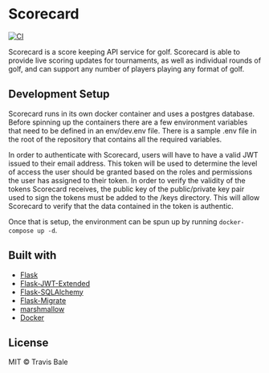 # Scorecard

[![CI](https://github.com/travisbale/heimdall/actions/workflows/deploy.yml/badge.svg)](https://github.com/travisbale/heimdall/actions/workflows/deploy.yml)

Scorecard is a score keeping API service for golf. Scorecard is able to provide live scoring updates for tournaments, as well as individual rounds of golf, and can support any number of players playing any format of golf.

## Development Setup

Scorecard runs in its own docker container and uses a postgres database. Before spinning up the containers there are a few environment variables that need to be defined in an env/dev.env file. There is a sample .env file in the root of the repository that contains all the required variables.

In order to authenticate with Scorecard, users will have to have a valid JWT issued to their email address. This token will be used to determine the level of access the user should be granted based on the roles and permissions the user has assigned to their token. In order to verify the validity of the tokens Scorecard receives, the public key of the public/private key pair used to sign the tokens must be added to the /keys directory. This will allow Scorecard to verify that the data contained in the token is authentic.

Once that is setup, the environment can be spun up by running `docker-compose up -d`.

## Built with

- [Flask](https://flask.palletsprojects.com/en/1.1.x/)
- [Flask-JWT-Extended](https://flask-jwt-extended.readthedocs.io/en/stable/)
- [Flask-SQLAlchemy](https://flask-sqlalchemy.palletsprojects.com/en/2.x/)
- [Flask-Migrate](https://flask-migrate.readthedocs.io/en/latest/)
- [marshmallow](https://marshmallow.readthedocs.io/en/stable/index.html)
- [Docker](https://www.docker.com/)

## License

MIT © Travis Bale
